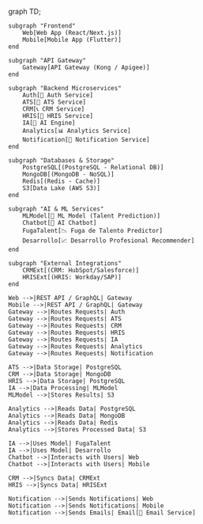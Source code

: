 graph TD;
    
    subgraph "Frontend"
        Web[Web App (React/Next.js)]
        Mobile[Mobile App (Flutter)]
    end

    subgraph "API Gateway"
        Gateway[API Gateway (Kong / Apigee)]
    end

    subgraph "Backend Microservices"
        Auth[🔐 Auth Service]
        ATS[📝 ATS Service]
        CRM[📞 CRM Service]
        HRIS[🏢 HRIS Service]
        IA[🤖 AI Engine]
        Analytics[📊 Analytics Service]
        Notification[📨 Notification Service]
    end

    subgraph "Databases & Storage"
        PostgreSQL[(PostgreSQL - Relational DB)]
        MongoDB[(MongoDB - NoSQL)]
        Redis[(Redis - Cache)]
        S3[Data Lake (AWS S3)]
    end

    subgraph "AI & ML Services"
        MLModel[🤖 ML Model (Talent Prediction)]
        Chatbot[💬 AI Chatbot]
        FugaTalent[📉 Fuga de Talento Predictor]
        Desarrollo[📈 Desarrollo Profesional Recommender]
    end

    subgraph "External Integrations"
        CRMExt[(CRM: HubSpot/Salesforce)]
        HRISExt[(HRIS: Workday/SAP)]
    end

    Web -->|REST API / GraphQL| Gateway
    Mobile -->|REST API / GraphQL| Gateway
    Gateway -->|Routes Requests| Auth
    Gateway -->|Routes Requests| ATS
    Gateway -->|Routes Requests| CRM
    Gateway -->|Routes Requests| HRIS
    Gateway -->|Routes Requests| IA
    Gateway -->|Routes Requests| Analytics
    Gateway -->|Routes Requests| Notification

    ATS -->|Data Storage| PostgreSQL
    CRM -->|Data Storage| MongoDB
    HRIS -->|Data Storage| PostgreSQL
    IA -->|Data Processing| MLModel
    MLModel -->|Stores Results| S3

    Analytics -->|Reads Data| PostgreSQL
    Analytics -->|Reads Data| MongoDB
    Analytics -->|Reads Data| Redis
    Analytics -->|Stores Processed Data| S3

    IA -->|Uses Model| FugaTalent
    IA -->|Uses Model| Desarrollo
    Chatbot -->|Interacts with Users| Web
    Chatbot -->|Interacts with Users| Mobile

    CRM -->|Syncs Data| CRMExt
    HRIS -->|Syncs Data| HRISExt

    Notification -->|Sends Notifications| Web
    Notification -->|Sends Notifications| Mobile
    Notification -->|Sends Emails| Email[📧 Email Service]
